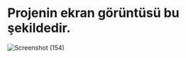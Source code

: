 # Projenin ekran görüntüsü bu şekildedir.
![Screenshot (154)](https://user-images.githubusercontent.com/69247370/160035187-b8c614fb-3dd8-4135-a81f-3cbb1082718e.png)
